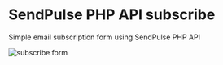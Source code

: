# SendPulse PHP API subscribe

Simple email subscription form using SendPulse PHP API

![subscribe form](https://monosnap.com/file/QbJnlnKltQKPXlEEluKkQtKBw5dbxU.png)
